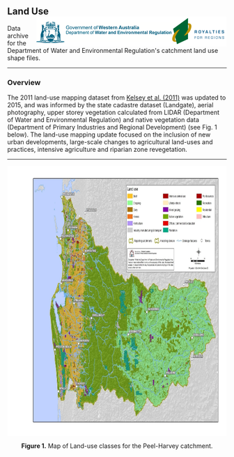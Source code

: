 ## Land Use   <img src="https://github.com/AquaticEcoDynamics/Peel_ARC/blob/master/Data/Sitemaps/Logos/dwer.png" align="right">

Data archive for the Department of Water and Environmental Regulation's catchment land use shape files.

---
### Overview

The 2011 land-use mapping dataset from [Kelsey et al. (2011)](https://www.wa.gov.au/government/publications/hydrological-and-nutrient-modelling-of-the-peel-harvey-catchment-2011) was updated to 2015, 
and was informed by the state cadastre dataset (Landgate), aerial photography, upper storey vegetation calculated from LIDAR (Department of Water and Environmental Regulation) 
and native vegetation data (Department of Primary Industries and Regional Development) (see Fig. 1 below). The land-use mapping update focused 
on the inclusion of new urban developments, large-scale changes to agricultural land-uses and practices, intensive agriculture 
and riparian zone revegetation.

---

<p align="center">
  <kbd>
    <img src="https://github.com/AquaticEcoDynamics/Peel_ARC/blob/master/Data/Sitemaps/landuse2.jpg" width="876.5" height="620.5" align="center">
  </kbd>
</p>


<p align="center">
  <strong>Figure 1.</strong> Map of Land-use classes for the Peel-Harvey catchment.  
</p>
